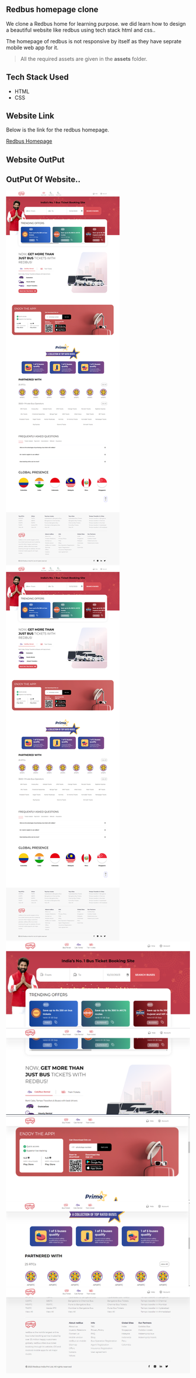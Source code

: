 ## Redbus homepage clone

We clone a Redbus home for learning purpose. we did learn how to design a beautiful website like redbus using tech stack html and  css..

The homepage of redbus is not responsive by itself as they have seprate mobile web app for it.
> All the required assets are given in the **assets** folder.

## Tech Stack Used

- HTML
- CSS


## Website Link

Below is the link for the redbus homepage.

[Redbus Homepage](https://www.redbus.in/)

## Website OutPut

## OutPut Of Website..

![Alt text](<output/Redbus Output.png>)
![Alt text](<output/Redbus Output.png>)
![Alt text](<Screenshot 2023-12-06 164430.png>) 
![Alt text](<Screenshot 2023-12-06 164509.png>) 
![Alt text](<Screenshot 2023-12-06 164528.png>) 
![Alt text](<Screenshot 2023-12-06 164608.png>) 
![Alt text](<Screenshot 2023-12-06 164629.png>)